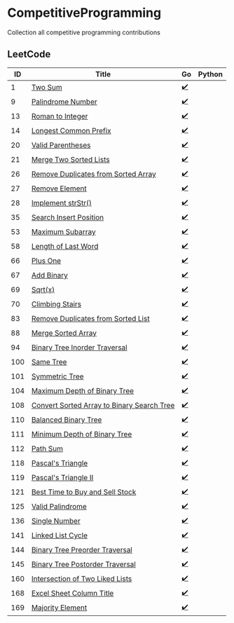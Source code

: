 # CompetitiveProgramming
Collection all competitive programming contributions

## LeetCode
| ID  | Title                                                                                                                   | Go                                                                                                                          | Python |
|-----|-------------------------------------------------------------------------------------------------------------------------|-----------------------------------------------------------------------------------------------------------------------------|--------|
| 1   | [Two Sum](https://leetcode.com/problems/two-sum/)                                                                       | [✔️](https://github.com/mschoeffel/CompetitiveProgramming/tree/main/LeetCode/Go/X0001_TwoSum)                               |        |
| 9   | [Palindrome Number](https://leetcode.com/problems/palindrome-number/)                                                   | [✔️](https://github.com/mschoeffel/CompetitiveProgramming/tree/main/LeetCode/Go/X0009_PalindromeNumber)                     |        |
| 13  | [Roman to Integer](https://leetcode.com/problems/roman-to-integer/)                                                     | [✔️](https://github.com/mschoeffel/CompetitiveProgramming/tree/main/LeetCode/Go/X0013_RomanToInteger)                       |        |
| 14  | [Longest Common Prefix](https://leetcode.com/problems/longest-common-prefix/)                                           | [✔️](https://github.com/mschoeffel/CompetitiveProgramming/tree/main/LeetCode/Go/X0014_LongestCommonPrefix)                  |        |
| 20  | [Valid Parentheses](https://leetcode.com/problems/valid-parentheses/)                                                   | [✔️](https://github.com/mschoeffel/CompetitiveProgramming/tree/main/LeetCode/Go/X0020_ValidParentheses)                     |        |
| 21  | [Merge Two Sorted Lists](https://leetcode.com/problems/merge-two-sorted-lists/)                                         | [✔️](https://github.com/mschoeffel/CompetitiveProgramming/tree/main/LeetCode/Go/X0021_MergeTwoSortedLists)                  |        |
| 26  | [Remove Duplicates from Sorted Array](https://leetcode.com/problems/remove-duplicates-from-sorted-array/)               | [✔️](https://github.com/mschoeffel/CompetitiveProgramming/tree/main/LeetCode/Go/X0026_RemoveDuplicatesFromSortedArray)      |        |
| 27  | [Remove Element](https://leetcode.com/problems/remove-element/)                                                         | [✔️](https://github.com/mschoeffel/CompetitiveProgramming/tree/main/LeetCode/Go/X0027_RemoveElement)                        |        |
| 28  | [Implement strStr()](https://leetcode.com/problems/implement-strstr/)                                                   | [✔️](https://github.com/mschoeffel/CompetitiveProgramming/tree/main/LeetCode/Go/X0028_ImplementStrStr)                      |        |
| 35  | [Search Insert Position](https://leetcode.com/problems/search-insert-position/)                                         | [✔️](https://github.com/mschoeffel/CompetitiveProgramming/tree/main/LeetCode/Go/X0035_SearchInsertPosition)                 |        |
| 53  | [Maximum Subarray](https://leetcode.com/problems/maximum-subarray/)                                                     | [✔️](https://github.com/mschoeffel/CompetitiveProgramming/tree/main/LeetCode/Go/X0053_MaximumSubarray)                      |        |
| 58  | [Length of Last Word](https://leetcode.com/problems/length-of-last-word/)                                               | [✔️](https://github.com/mschoeffel/CompetitiveProgramming/tree/main/LeetCode/Go/X0058_LengthOfLastWord)                     |        |
| 66  | [Plus One](https://leetcode.com/problems/plus-one/)                                                                     | [✔️](https://github.com/mschoeffel/CompetitiveProgramming/tree/main/LeetCode/Go/X0066_PlusOne)                              |        |
| 67  | [Add Binary](https://leetcode.com/problems/add-binary/)                                                                 | [✔️](https://github.com/mschoeffel/CompetitiveProgramming/tree/main/LeetCode/Go/X0067_AddBinary)                            |        |
| 69  | [Sqrt(x)](https://leetcode.com/problems/sqrtx/)                                                                         | [✔️](https://github.com/mschoeffel/CompetitiveProgramming/tree/main/LeetCode/Go/X0069_Sqrt)                                 |        |
| 70  | [Climbing Stairs](https://leetcode.com/problems/climbing-stairs/)                                                       | [✔️](https://github.com/mschoeffel/CompetitiveProgramming/tree/main/LeetCode/Go/X0070_ClimbingStairs)                       |        |
| 83  | [Remove Duplicates from Sorted List](https://leetcode.com/problems/remove-duplicates-from-sorted-list/)                 | [✔️](https://github.com/mschoeffel/CompetitiveProgramming/tree/main/LeetCode/Go/X0083_RemoveDuplicatesFromSortedList)       |        |
| 88  | [Merge Sorted Array](https://leetcode.com/problems/merge-sorted-array/)                                                 | [✔️](https://github.com/mschoeffel/CompetitiveProgramming/tree/main/LeetCode/Go/X0088_MergeSortedArray)                     |        |
| 94  | [Binary Tree Inorder Traversal](https://leetcode.com/problems/binary-tree-inorder-traversal/)                           | [✔️](https://github.com/mschoeffel/CompetitiveProgramming/tree/main/LeetCode/Go/X0094_BinaryTreeInorderTraversal)           |        |
| 100 | [Same Tree](https://leetcode.com/problems/same-tree/)                                                                   | [✔️](https://github.com/mschoeffel/CompetitiveProgramming/tree/main/LeetCode/Go/X0100_SameTree)                             |        |
| 101 | [Symmetric Tree](https://leetcode.com/problems/symmetric-tree/)                                                         | [✔️](https://github.com/mschoeffel/CompetitiveProgramming/tree/main/LeetCode/Go/X0101_SymmetricTree)                        |        |
| 104 | [Maximum Depth of Binary Tree](https://leetcode.com/problems/maximum-depth-of-binary-tree/)                             | [✔️](https://github.com/mschoeffel/CompetitiveProgramming/tree/main/LeetCode/Go/X0104_MaximumDepthOfBinaryTree)             |        |
| 108 | [Convert Sorted Array to Binary Search Tree](https://leetcode.com/problems/convert-sorted-array-to-binary-search-tree/) | [✔️](https://github.com/mschoeffel/CompetitiveProgramming/tree/main/LeetCode/Go/X0108_ConvertSortedArrayToBinarySearchTree) |        |
| 110 | [Balanced Binary Tree](https://leetcode.com/problems/balanced-binary-tree/)                                             | [✔️](https://github.com/mschoeffel/CompetitiveProgramming/tree/main/LeetCode/Go/X0110_BalancedBinaryTree)                   |        |
| 111 | [Minimum Depth of Binary Tree](https://leetcode.com/problems/minimum-depth-of-binary-tree/)                             | [✔️](https://github.com/mschoeffel/CompetitiveProgramming/tree/main/LeetCode/Go/X0111_MinimumDepthOfBinaryTree)             |        |
| 112 | [Path Sum](https://leetcode.com/problems/path-sum/)                                                                     | [✔️](https://github.com/mschoeffel/CompetitiveProgramming/tree/main/LeetCode/Go/X0112_PathSum)                              |        |
| 118 | [Pascal's Triangle](https://leetcode.com/problems/pascals-triangle/)                                                    | [✔️](https://github.com/mschoeffel/CompetitiveProgramming/tree/main/LeetCode/Go/X0118_PascalsTriangle)                      |        |
| 119 | [Pascal's Triangle II](https://leetcode.com/problems/pascals-triangle-ii/)                                              | [✔️](https://github.com/mschoeffel/CompetitiveProgramming/tree/main/LeetCode/Go/X0119_PascalsTriangle2)                     |        |
| 121 | [Best Time to Buy and Sell Stock](https://leetcode.com/problems/best-time-to-buy-and-sell-stock/)                       | [✔️](https://github.com/mschoeffel/CompetitiveProgramming/tree/main/LeetCode/Go/X0121_BestTimeToBuyAndSellStock)            |        |
| 125 | [Valid Palindrome](https://leetcode.com/problems/valid-palindrome/)                                                     | [✔️](https://github.com/mschoeffel/CompetitiveProgramming/tree/main/LeetCode/Go/X0125_ValidPalindrome)                      |        |
| 136 | [Single Number](https://leetcode.com/problems/single-number/)                                                           | [✔️](https://github.com/mschoeffel/CompetitiveProgramming/tree/main/LeetCode/Go/X0136_SingleNumber)                         |        |
| 141 | [Linked List Cycle](https://leetcode.com/problems/linked-list-cycle/)                                                   | [✔️](https://github.com/mschoeffel/CompetitiveProgramming/tree/main/LeetCode/Go/X0141_LinkedListCycle)                      |        |
| 144 | [Binary Tree Preorder Traversal](https://leetcode.com/problems/binary-tree-preorder-traversal/)                         | [✔️](https://github.com/mschoeffel/CompetitiveProgramming/tree/main/LeetCode/Go/X0144_BinaryTreePreorderTraversal)          |        |
| 145 | [Binary Tree Postorder Traversal](https://leetcode.com/problems/binary-tree-postorder-traversal/)                       | [✔️](https://github.com/mschoeffel/CompetitiveProgramming/tree/main/LeetCode/Go/X0145_BinaryTreePostorderTraversal)         |        |
| 160 | [Intersection of Two Liked Lists](https://leetcode.com/problems/intersection-of-two-linked-lists/)                      | [✔️](https://github.com/mschoeffel/CompetitiveProgramming/tree/main/LeetCode/Go/X0160_IntersectionOfTwoLinkedLists)         |        |
| 168 | [Excel Sheet Column Title](https://leetcode.com/problems/excel-sheet-column-title/)                                     | [✔️](https://github.com/mschoeffel/CompetitiveProgramming/tree/main/LeetCode/Go/X0168_ExcelSheetColumnTitle)                |        |
| 169 | [Majority Element](https://leetcode.com/problems/majority-element/)                                                     | [✔️](https://github.com/mschoeffel/CompetitiveProgramming/tree/main/LeetCode/Go/X0169_MajorityElement)                      |        |
